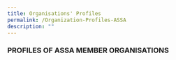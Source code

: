 ```yaml
---
title: Organisations' Profiles
permalink: /Organization-Profiles-ASSA
description: ""
---
```

### PROFILES OF ASSA MEMBER ORGANISATIONS
